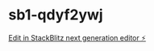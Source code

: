 # sb1-qdyf2ywj

[Edit in StackBlitz next generation editor ⚡️](https://stackblitz.com/~/github.com/stjohn2310git/sb1-qdyf2ywj)